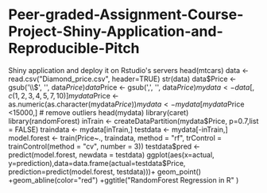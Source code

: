 # Peer-graded-Assignment-Course-Project-Shiny-Application-and-Reproducible-Pitch
Shiny application and deploy it on Rstudio's servers
head(mtcars)
data <- read.csv("Diamond_price.csv", header=TRUE)
str(data)
data$Price <- gsub('\\$', '', data$Price)
data$Price <- gsub(',', '', data$Price)
mydata <- data[,c(1,2,3,4,5,7,10)]
mydata$Price <- as.numeric(as.character(mydata$Price))
mydata <- mydata[mydata$Price <15000,] # remove outliers
head(mydata)
library(caret)
library(randomForest)
inTrain <- createDataPartition(mydata$Price, p=0.7,list = FALSE)
traindata <- mydata[inTrain,]
testdata <- mydata[-inTrain,]
model.forest <- train(Price~., traindata, method = "rf", trControl = trainControl(method = "cv", number = 3))
testdata$pred <- predict(model.forest, newdata = testdata)
ggplot(aes(x=actual, y=prediction),data=data.frame(actual=testdata$Price, prediction=predict(model.forest, testdata)))+ 
   geom_point() +geom_abline(color="red") +ggtitle("RandomForest Regression in R" )
